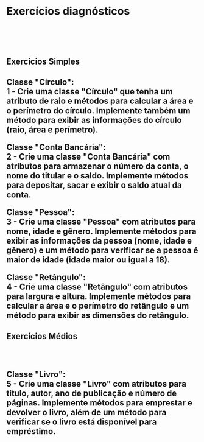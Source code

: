 <h1>Exercícios diagnósticos<h1><br>
<h2>Exercícios Simples<h2>

Classe "Círculo": <br>
1 - Crie uma classe "Círculo" que tenha um atributo de raio e métodos para calcular a área e o perímetro do círculo. Implemente também um método para exibir as informações do círculo (raio, área e perímetro). <br>

Classe "Conta Bancária": <br>
2 - Crie uma classe "Conta Bancária" com atributos para armazenar o número da conta, o nome do titular e o saldo. Implemente métodos para depositar, sacar e exibir o saldo atual da conta. <br>

Classe "Pessoa": <br>
3 - Crie uma classe "Pessoa" com atributos para nome, idade e gênero. Implemente métodos para exibir as informações da pessoa (nome, idade e gênero) e um método para verificar se a pessoa é maior de idade (idade maior ou igual a 18). <br>

Classe "Retângulo": <br>
4 - Crie uma classe "Retângulo" com atributos para largura e altura. Implemente métodos para calcular a área e o perímetro do retângulo e um método para exibir as dimensões do retângulo.<br>


<h2>Exercícios Médios<h2><br>

Classe "Livro":<br>
5 - Crie uma classe "Livro" com atributos para título, autor, ano de publicação e número de páginas. Implemente métodos para emprestar e devolver o livro, além de um método para verificar se o livro está disponível para empréstimo.

